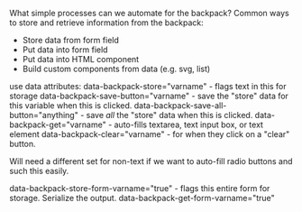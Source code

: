 What simple processes can we automate for the backpack?
Common ways to store and retrieve information from the backpack:
* Store data from form field
* Put data into form field
* Put data into HTML component
* Build custom components from data (e.g. svg, list)

use data attributes:
  data-backpack-store="varname" - flags text in this for storage
  data-backpack-save-button="varname" - save the "store" data for this variable when this is clicked.
  data-backpack-save-all-button="anything" - save *all* the "store" data when this is clicked.
  data-backpack-get="varname" - auto-fills textarea, text input box, or text element
  data-backpack-clear="varname" - for when they click on a "clear" button.

Will need a different set for non-text if we want to auto-fill radio buttons and such this easily.

data-backpack-store-form-varname="true" - flags this entire form for storage. Serialize the output.
data-backpack-get-form-varname="true"
